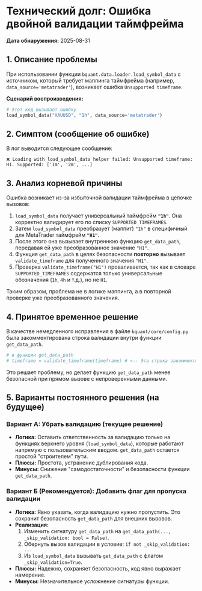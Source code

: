# Технический долг: Ошибка двойной валидации таймфрейма

**Дата обнаружения:** 2025-08-31

## 1. Описание проблемы

При использовании функции `bquant.data.loader.load_symbol_data` с источником, который требует маппинга таймфрейма (например, `data_source='metatrader'`), возникает ошибка `Unsupported timeframe`.

**Сценарий воспроизведения:**
```python
# Этот код вызывает ошибку
load_symbol_data("XAUUSD", "1h", data_source='metatrader')
```

## 2. Симптом (сообщение об ошибке)

В лог выводится следующее сообщение:
```
❌ Loading with load_symbol_data helper failed: Unsupported timeframe: H1. Supported: ['1m', '2m', ...]
```

## 3. Анализ корневой причины

Ошибка возникает из-за избыточной валидации таймфрейма в цепочке вызовов:

1.  `load_symbol_data` получает универсальный таймфрейм **`"1h"`**. Она корректно валидирует его по списку `SUPPORTED_TIMEFRAMES`.
2.  Затем `load_symbol_data` преобразует (маппит) `"1h"` в специфичный для MetaTrader таймфрейм **`"H1"`**.
3.  После этого она вызывает внутреннюю функцию `get_data_path`, передавая ей уже преобразованное значение `"H1"`.
4.  Функция `get_data_path` в целях безопасности **повторно** вызывает `validate_timeframe` для полученного значения `"H1"`.
5.  Проверка `validate_timeframe("H1")` проваливается, так как в словаре `SUPPORTED_TIMEFRAMES` содержатся только универсальные обозначения (`1h`, `4h` и т.д.), но не `H1`.

Таким образом, проблема не в логике маппинга, а в повторной проверке уже преобразованного значения.

## 4. Принятое временное решение

В качестве немедленного исправления в файле `bquant/core/config.py` была закомментирована строка валидации внутри функции `get_data_path`.

```python
# в функции get_data_path
# timeframe = validate_timeframe(timeframe) # <-- Эта строка закомментирована
```

Это решает проблему, но делает функцию `get_data_path` менее безопасной при прямом вызове с непроверенными данными.

## 5. Варианты постоянного решения (на будущее)

### Вариант А: Убрать валидацию (текущее решение)

*   **Логика:** Оставить ответственность за валидацию только на функциях верхнего уровня (`load_symbol_data`), которые работают напрямую с пользовательским вводом. `get_data_path` остается простой "строителем" пути.
*   **Плюсы:** Простота, устранение дублирования кода.
*   **Минусы:** Снижение "самодостаточности" и безопасности функции `get_data_path`.

### Вариант Б (Рекомендуется): Добавить флаг для пропуска валидации

*   **Логика:** Явно указать, когда валидацию нужно пропустить. Это сохранит безопасность `get_data_path` для внешних вызовов.
*   **Реализация:**
    1.  Изменить сигнатуру `get_data_path` на `get_data_path(..., _skip_validation: bool = False)`.
    2.  Обернуть вызов валидации в условие: `if not _skip_validation: ...`
    3.  Из `load_symbol_data` вызывать `get_data_path` с флагом `_skip_validation=True`.
*   **Плюсы:** Надежно, сохраняет безопасность, код явно выражает намерение.
*   **Минусы:** Незначительное усложнение сигнатуры функции.
